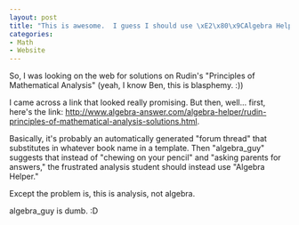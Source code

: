 ```yaml
--- 
layout: post
title: "This is awesome.  I guess I should use \xE2\x80\x9CAlgebra Helper\xE2\x80\x9D for Rudin\xE2\x80\x99s book on ANALYSIS"
categories:
- Math
- Website
---
```

So, I was looking on the web for solutions on Rudin's "Principles of Mathematical Analysis" (yeah, I know Ben, this is blasphemy. :))

I came across a link that looked really promising.  But then, well... first, here's the link: <a href="http://www.algebra-answer.com/algebra-helper/rudin-principles-of-mathematical-analysis-solutions.html">http://www.algebra-answer.com/algebra-helper/rudin-principles-of-mathematical-analysis-solutions.html</a>.

Basically, it's probably an automatically generated "forum thread" that substitutes in whatever book name in a template.  Then "algebra_guy" suggests that instead of "chewing on your pencil" and "asking parents for answers," the frustrated analysis student should instead use "Algebra Helper."

Except the problem is, this is analysis, not algebra.

algebra_guy is dumb. :D

